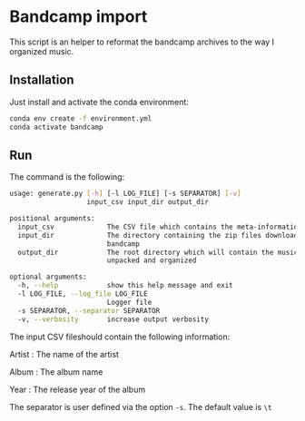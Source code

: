 # Bandcamp import

This script is an helper to reformat the bandcamp archives to the way I organized music.

## Installation

Just install and activate the conda environment:

```sh
conda env create -f environment.yml
conda activate bandcamp
```

## Run

The command is the following:

```sh
usage: generate.py [-h] [-l LOG_FILE] [-s SEPARATOR] [-v]
                   input_csv input_dir output_dir

positional arguments:
  input_csv             The CSV file which contains the meta-information
  input_dir             The directory containing the zip files downloaded from
                        bandcamp
  output_dir            The root directory which will contain the music
                        unpacked and organized

optional arguments:
  -h, --help            show this help message and exit
  -l LOG_FILE, --log_file LOG_FILE
                        Logger file
  -s SEPARATOR, --separator SEPARATOR
  -v, --verbosity       increase output verbosity
```

The input CSV fileshould contain the following information:

Artist
: The name of the artist

Album
: The album name

Year
: The release year of the album

The separator is user defined via the option `-s`. The default value is `\t`
